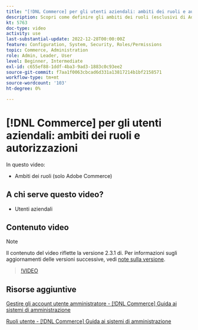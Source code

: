```yaml
---
title: "[!DNL Commerce] per gli utenti aziendali: ambiti dei ruoli e autorizzazioni"
description: Scopri come definire gli ambiti dei ruoli (esclusivi di Adobe Commerce) e le autorizzazioni associate per sito o store.
kt: 5763
doc-type: video
activity: use
last-substantial-update: 2022-12-28T00:00:00Z
feature: Configuration, System, Security, Roles/Permissions
topic: Commerce, Administration
role: Admin, Leader, User
level: Beginner, Intermediate
exl-id: c655ef88-1ddf-4ba3-9ad3-1883c0c93ee2
source-git-commit: f7aa1f0063cbcad6d331a13817214b1bf2158571
workflow-type: tm+mt
source-wordcount: '103'
ht-degree: 0%

---
```


# [!DNL Commerce] per gli utenti aziendali: ambiti dei ruoli e autorizzazioni

In questo video:

- Ambiti dei ruoli (solo Adobe Commerce)

## A chi serve questo video?

- Utenti aziendali

## Contenuto video

>[!NOTE]
>
>Il contenuto del video riflette la versione 2.3.1 di. Per informazioni sugli aggiornamenti delle versioni successive, vedi [note sulla versione](https://experienceleague.adobe.com/docs/commerce-operations/release/notes/overview.html).

>[!VIDEO](https://video.tv.adobe.com/v/35948?quality=12&learn=on)

## Risorse aggiuntive

[Gestire gli account utente amministratore - [!DNL Commerce] Guida ai sistemi di amministrazione](https://experienceleague.adobe.com/docs/commerce-admin/systems/user-accounts/permissions-users-all.html)

[Ruoli utente - [!DNL Commerce] Guida ai sistemi di amministrazione](https://experienceleague.adobe.com/docs/commerce-admin/systems/user-accounts/permissions-user-roles.html)
